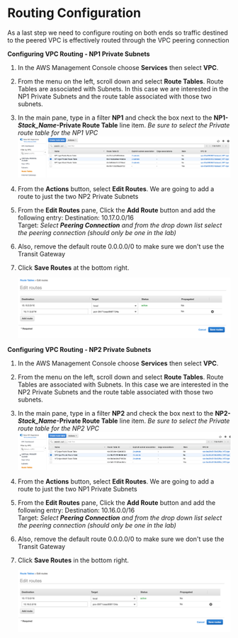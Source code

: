 # Routing Configuration

As a last step we need to configure routing on both ends so traffic destined to the peered VPC is effectively routed through the VPC peering connection


**Configuring VPC Routing - NP1 Private Subnets**

1. In the AWS Management Console choose **Services** then select **VPC**.

1. From the menu on the left, scroll down and select **Route Tables**. Route Tables are associated with Subnets. In this case we are interested in the NP1 Private Subnets and the route table associated with those two subnets.

1. In the main pane, type in a filter **NP1** and check the box next to the **NP1-*Stack_Name*-Private Route Table** line item. *Be sure to select the Private route table for the NP1 VPC*
	![Edit Route Table](../images/peer-routeTable.png)

1. From the **Actions** button, select **Edit Routes**. We are going to add a route to just the two NP2 Private Subnets

1. From the **Edit Routes** pane, Click the **Add Route** button and add the following entry:
Destination: 10.17.0.0/16  
Target: *Select **Peering Connection**  and from the drop down list select the peering connection (should only be one in the lab)*

1. Also, remove the default route 0.0.0.0/0 to make sure we don't use the Transit Gateway

1. Click **Save Routes** at the bottom right.
	
	![NP1 Routes](../images/peer-np1Routing.png)




**Configuring VPC Routing - NP2 Private Subnets**

1. In the AWS Management Console choose **Services** then select **VPC**.

1. From the menu on the left, scroll down and select **Route Tables**. Route Tables are associated with Subnets. In this case we are interested in the NP2 Private Subnets and the route table associated with those two subnets.

1. In the main pane, type in a filter **NP2** and check the box next to the **NP2-*Stack_Name*-Private Route Table** line item. *Be sure to select the Private route table for the NP2 VPC*
	![Edit Route Table](../images/peer-routeTable-2.png)

1. From the **Actions** button, select **Edit Routes**. We are going to add a route to just the two NP1 Private Subnets

1. From the **Edit Routes** pane, Click the **Add Route** button and add the following entry:
Destination: 10.16.0.0/16  
Target: *Select **Peering Connection**  and from the drop down list select the peering connection (should only be one in the lab)*

1. Also, remove the default route 0.0.0.0/0 to make sure we don't use the Transit Gateway

1. Click **Save Routes** in the bottom right.

	![NP1 Routes](../images/peer-np2Routing.png)



